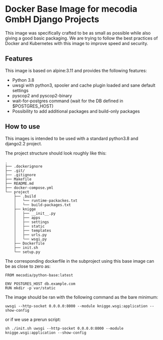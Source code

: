 # Docker Base Image for mecodia GmbH Django Projects

This image was specifically crafted to be as small as possible while also giving a good basic packaging. 
We are trying to follow the best practices of Docker and Kubernetes with this image to improve speed and security.

## Features
This image is based on alpine:3.11 and provides the following features:
* Python 3.8
* uwsgi with python3, spooler and cache plugin loaded and sane default settings
* pyscop2 and pyscop2-binary
* wait-for-postgres command (wait for the DB defined in $POSTGRES_HOST)
* Possibility to add additional packages and build-only packages

## How to use
This images is intended to be used with a standard python3.8 and django2.2 project.

The project structure should look roughly like this:

    .
    ├── .dockerignore
    ├── .git/
    ├── .gitignore
    ├── Makefile
    ├── README.md
    ├── docker-compose.yml
    └── project
        ├── .build
        │   └── runtime-packackes.txt
        │   └── build-packages.txt
        ├── knigge
        │   ├── __init__.py
        │   ├── apps
        │   ├── settings
        │   ├── static
        │   ├── templates
        │   ├── urls.py
        │   └── wsgi.py
        ├── Dockerfile
        ├── init.sh
        └── setup.py
    
The corresponding dockerfile in the subproject using this base image can be as close to zero as:

    FROM mecodia/python-base:latest

    ENV POSTGRES_HOST db.example.com
    RUN mkdir -p var/static
    
The image should be ran with the following command as the bare minimum:

    uwsgi --http-socket 0.0.0.0:8000 --module knigge.wsgi:application --show-config
    
or if we use a prerun script:
    
    sh ./init.sh uwsgi --http-socket 0.0.0.0:8000 --module knigge.wsgi:application --show-config